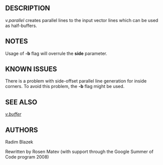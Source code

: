 
## DESCRIPTION

*v.parallel* creates parallel lines to the input vector lines which
can be used as half-buffers.

## NOTES

Usage of **-b** flag will overrule the **side** parameter.

## KNOWN ISSUES

There is a problem with side-offset parallel line generation for inside corners.
To avoid this problem, the **-b** flag might be used.

## SEE ALSO

*[v.buffer](v.buffer.html)*

## AUTHORS

Radim Blazek

Rewritten by Rosen Matev (with support through the Google Summer of Code program 2008)
